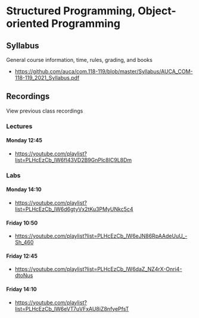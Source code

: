 Structured Programming, Object-oriented Programming
===================================================

## Syllabus

General course information, time, rules, grading, and books

* <https://github.com/auca/com.118-119/blob/master/Syllabus/AUCA_COM-118-119_2021_Syllabus.pdf>

## Recordings

View previous class recordings

### Lectures

#### Monday 12:45

* <https://youtube.com/playlist?list=PLHcEzCb_lW6fI43VD2B9GnPlc8IC9L8Dm>

### Labs

#### Monday 14:10

* <https://youtube.com/playlist?list=PLHcEzCb_lW6d6gtyVx2tKu3PMyUNkc5c4>

#### Friday 10:50

* <https://youtube.com/playlist?list=PLHcEzCb_lW6eJN86RpAAdeUuU_-Sh_460>

#### Friday 12:45

* <https://youtube.com/playlist?list=PLHcEzCb_lW6daZ_NZ4rX-Onri4-dtoNus>

#### Friday 14:10

* <https://youtube.com/playlist?list=PLHcEzCb_lW6eVT7uVFxAU8iZ8nfyePfsT>

